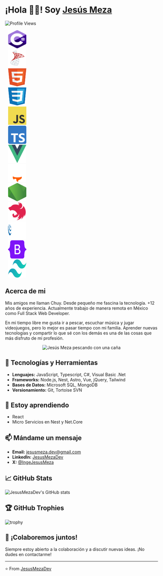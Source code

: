 <!--
**JesusMezaDev/JesusMezaDev** is a ✨ _special_ ✨ repository because its `README.md` (this file) appears on your GitHub profile.

Here are some ideas to get you started:

- 🔭 I’m currently working on ...
- 🌱 I’m currently learning ...
- 👯 I’m looking to collaborate on ...
- 🤔 I’m looking for help with ...
- 💬 Ask me about ...
- 📫 How to reach me: ...
- 😄 Pronouns: ...
- ⚡ Fun fact: ...
-->

# ¡Hola 👋🏻! Soy [Jesús Meza](https://jesusmeza.dev/)

![Profile Views](https://komarev.com/ghpvc/?username=JesusMezaDev)

<div style="display: flex; flex-flow: column; justify-content: center;">
    <div>
    <img src="./Images/CSharp.svg" width="60" height="60" style="margin-right: 10px; margin-left: 10px;" />
    </div>
    <div>
    <img src="./Images/SQL.svg" width="60" height="60" style="margin-right: 10px; margin-left: 10px;" />
    </div>
    <div>
    <img src="./Images/Html.svg" width="60" height="60" style="margin-right: 10px; margin-left: 10px;" />
    </div>
    <div>
    <img src="./Images/Css.svg" width="60" height="60" style="margin-right: 10px; margin-left: 10px;" />
    </div>
    <div>
    <img src="./Images/Javascript.svg" width="60" height="60" style="margin-right: 10px; margin-left: 10px;" />
    </div>
    <div>
    <img src="./Images/Typescript.svg" width="60" height="60" style="margin-right: 10px; margin-left: 10px;" />
    </div>
    <div>
    <img src="./Images/Vue.svg" width="60" height="60" style="margin-right: 10px; margin-left: 10px;" />
    </div>
    <div>
    <img src="./Images/Astro.svg" width="60" height="60" style="margin-right: 10px; margin-left: 10px;" />
    </div>
    <div>
    <img src="./Images/Node.svg" width="60" height="60" style="margin-right: 10px; margin-left: 10px;" />
    </div>
    <div>
    <img src="./Images/Nest.svg" width="60" height="60" style="margin-right: 10px; margin-left: 10px;" />
    </div>
    <div>
    <img src="./Images/JQuery.svg" width="60" height="60" style="margin-right: 10px; margin-left: 10px;" />
    </div>
    <div>
    <img src="./Images/Bootstrap.svg" width="60" height="60" style="margin-right: 10px; margin-left: 10px;" />
    </div>
    <div>
    <img src="./Images/Tailwind.svg" width="60" height="60" style="margin-right: 10px; margin-left: 10px;" />
    </div>
</div>

## Acerca de mi

Mis amigos me llaman Chuy. Desde pequeño me fascina la tecnología. +12 años de experiencia. Actualmente trabajo de manera remota en México como Full Stack Web Developer.

En mi tiempo libre me gusta ir a pescar, escuchar música y jugar videojuegos, pero lo mejor es pasar tiempo con mi familia. Aprender nuevas tecnologías y compartir lo que sé con los demás es una de las cosas que más disfruto de mi profesión.

<div style="text-align: center;">
    <img src="https://jesusmeza.dev/_astro/MeFishing.w73ojSaE_19AdjB.webp" width="600" alt="Jesús Meza pescando con una caña" />
</div>

## 🔧 Tecnologías y Herramientas

- **Lenguajes:** JavaScript, Typescript, C#, Visual Basic .Net
- **Frameworks:** Node.js, Nest, Astro, Vue, jQuery, Tailwind
- **Bases de Datos:** Microsoft SQL, MongoDB
- **Versionamiento:** Git, Tortoise SVN

## 🌱 Estoy aprendiendo

- React
- Micro Servicios en Nest y Net.Core


## 📫 Mándame un mensaje

- **Email:** jesusmeza.dev@gmail.com
- **LinkedIn:** [JesusMezaDev](https://www.linkedin.com/in/jesusmezadev)
- **X:** [@IngeJesusMeza](https://x.com/ingejesusmeza)

## 📈 GitHub Stats

![JesusMezaDev's GitHub stats](https://github-readme-stats.vercel.app/api?username=JesusMezaDev&show_icons=true&theme=radical)


## 🏆 GitHub Trophies

![trophy](https://github-profile-trophy.vercel.app/?username=JesusMezaDev&theme=onedark)

## 💬 ¡Colaboremos juntos!

Siempre estoy abierto a la colaboración y a discutir nuevas ideas. ¡No dudes en contactarme!

---

⭐️ From [JesusMezaDev](https://github.com/JesusMezaDev)
